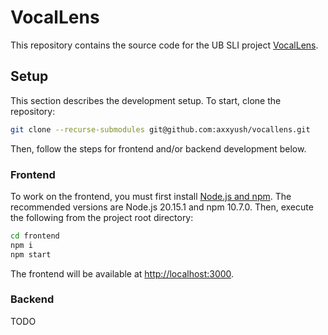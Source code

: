 # VocalLens

This repository contains the source code for the UB SLI project [VocalLens](https://vocallens.vercel.app).

## Setup

This section describes the development setup. To start, clone the repository:

```bash
git clone --recurse-submodules git@github.com:axxyush/vocallens.git 
```

Then, follow the steps for frontend and/or backend development below.

### Frontend

To work on the frontend, you must first install [Node.js and npm](https://nodejs.org/en). The recommended versions are Node.js 20.15.1 and npm 10.7.0.
Then, execute the following from the project root directory:

```bash
cd frontend
npm i
npm start
```

The frontend will be available at <http://localhost:3000>.

### Backend

TODO

